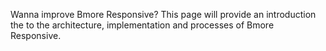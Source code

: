 Wanna improve Bmore Responsive?  This page will provide an introduction the to the architecture, implementation and processes of Bmore Responsive.
